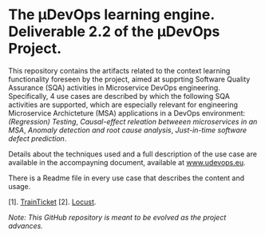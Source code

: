 # The μDevOps learning engine. Deliverable 2.2 of the μDevOps Project. 

This repository contains the artifacts related to the context learning functionality foreseen by the project, aimed at supprting Software Quality Assurance (SQA) activities in Microservice DevOps engineering. Specifically, 4 use cases are described by which the following SQA activities are supported, which are especially relevant for engineering Microservice Archicteture (MSA) applications in a DevOps environment: *(Regression) Testing*, *Causal-effect releation betweeen microservices in an MSA*, *Anomaly detection and root cause analysis*, *Just-in-time software defect prediction*. 

Details about the techniques used and a full description of the use case are available in the accompayning document, available at www.udevops.eu.  

There is a Readme file in every use case that describes the content and usage. 


[1]. [TrainTicket](https://github.com/FudanSELab/train-ticket)
[2]. [Locust](https://locust.io/). 

*Note: This GitHub repository is meant to be evolved as the project advances.*  



